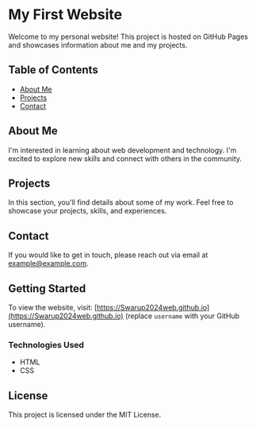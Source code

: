 # My First Website

Welcome to my personal website! This project is hosted on GitHub Pages and showcases information about me and my projects.

## Table of Contents

- [About Me](#about-me)
- [Projects](#projects)
- [Contact](#contact)

## About Me

I'm interested in learning about web development and technology. I'm excited to explore new skills and connect with others in the community.

## Projects

In this section, you'll find details about some of my work. Feel free to showcase your projects, skills, and experiences.

## Contact

If you would like to get in touch, please reach out via email at [example@example.com](mailto:example@example.com).

## Getting Started

To view the website, visit: [https://Swarup2024web.github.io](https://Swarup2024web.github.io) (replace `username` with your GitHub username).

### Technologies Used

- HTML
- CSS

## License

This project is licensed under the MIT License.

